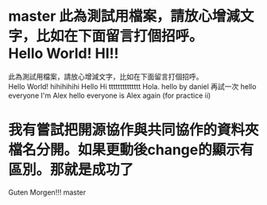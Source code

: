 master
此為測試用檔案，請放心增減文字，比如在下面留言打個招呼。  
Hello World!
HI!!
=======
﻿此為測試用檔案，請放心增減文字，比如在下面留言打個招呼。  
Hello World!
hihihihihi
Hello
Hi
tttttttttttttt
Hola.
hello   by daniel 再試一次
hello everyone I'm Alex
hello everyone is Alex again (for practice ii)

我有嘗試把開源協作與共同協作的資料夾檔名分開。如果更動後change的顯示有區別。那就是成功了
=======

Guten Morgen!!!
 master
